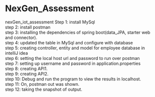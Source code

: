 # NexGen_Assessment
nexGen_iot_assessment
Step 1: install MySql<br>
step 2: install postman<br>
step 3: installing the dependencies of spring boot(data_JPA, starter web and connector).<br>
step 4: updated the table in MySql and configure with database<br>
step 5: creating controller, entity and model for employee database in intelliJ idea<br>
step 6: setting the local host url and password to run over postman<br>
step 7: setting up username and password in application.properties<br>
step 8: creating API1.<br>
step 9: creating API2.<br>
step 10: Debug and run the program to view the results in localhost.<br>
step 11: On, postman out was shown.<br>
step 12: taking the snapshot of output.<br>

